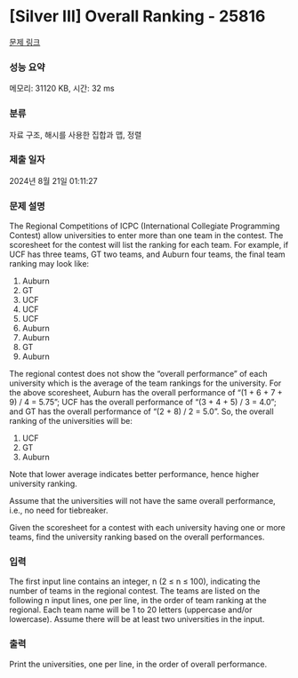 # [Silver III] Overall Ranking - 25816 

[문제 링크](https://www.acmicpc.net/problem/25816) 

### 성능 요약

메모리: 31120 KB, 시간: 32 ms

### 분류

자료 구조, 해시를 사용한 집합과 맵, 정렬

### 제출 일자

2024년 8월 21일 01:11:27

### 문제 설명

<p>The Regional Competitions of ICPC (International Collegiate Programming Contest) allow universities to enter more than one team in the contest. The scoresheet for the contest will list the ranking for each team. For example, if UCF has three teams, GT two teams, and Auburn four teams, the final team ranking may look like:</p>

<ol>
	<li>Auburn</li>
	<li>GT</li>
	<li>UCF</li>
	<li>UCF</li>
	<li>UCF</li>
	<li>Auburn</li>
	<li>Auburn</li>
	<li>GT</li>
	<li>Auburn</li>
</ol>

<p>The regional contest does not show the “overall performance” of each university which is the average of the team rankings for the university. For the above scoresheet, Auburn has the overall performance of “(1 + 6 + 7 + 9) / 4 = 5.75”; UCF has the overall performance of “(3 + 4 + 5) / 3 = 4.0”; and GT has the overall performance of “(2 + 8) / 2 = 5.0”. So, the overall ranking of the universities will be:</p>

<ol>
	<li>UCF</li>
	<li>GT</li>
	<li>Auburn</li>
</ol>

<p>Note that lower average indicates better performance, hence higher university ranking.</p>

<p>Assume that the universities will not have the same overall performance, i.e., no need for tiebreaker.</p>

<p>Given the scoresheet for a contest with each university having one or more teams, find the university ranking based on the overall performances.</p>

### 입력 

 <p>The first input line contains an integer, n (2 ≤ n ≤ 100), indicating the number of teams in the regional contest. The teams are listed on the following n input lines, one per line, in the order of team ranking at the regional. Each team name will be 1 to 20 letters (uppercase and/or lowercase). Assume there will be at least two universities in the input.</p>

### 출력 

 <p>Print the universities, one per line, in the order of overall performance.</p>

